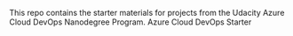 This repo contains the starter materials for projects from the Udacity Azure Cloud DevOps Nanodegree Program.
Azure Cloud DevOps Starter
